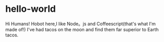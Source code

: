 # hello-world
Hi Humans!
Hobot here,I like Node。js and Coffeescript(that's what I'm made of!)
I've had tacos on the moon and find them far superior to Earth tacos.

